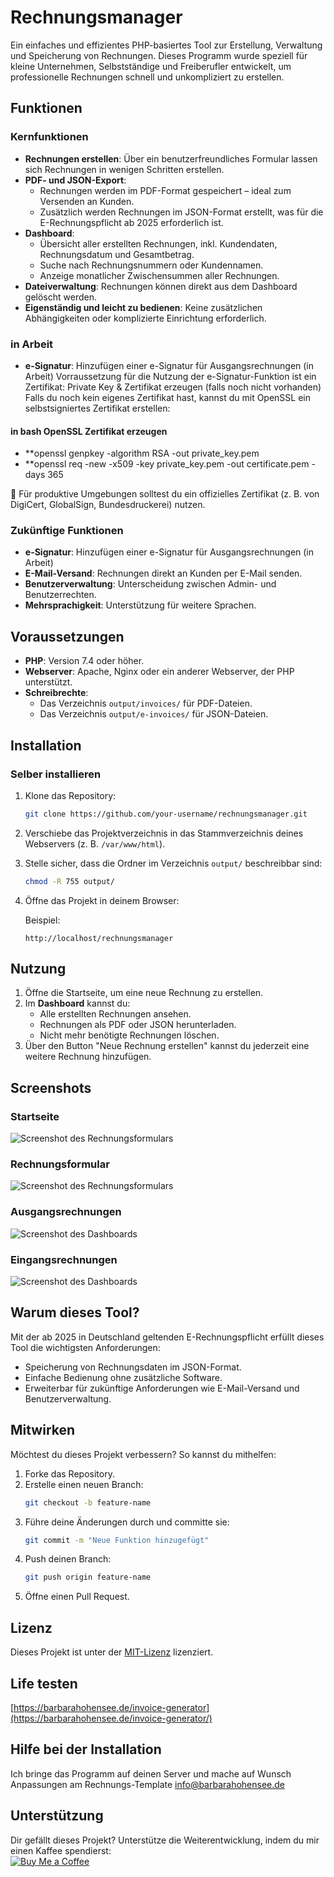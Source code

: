 # Rechnungsmanager

Ein einfaches und effizientes PHP-basiertes Tool zur Erstellung, Verwaltung und Speicherung von Rechnungen. Dieses Programm wurde speziell für kleine Unternehmen, Selbstständige und Freiberufler entwickelt, um professionelle Rechnungen schnell und unkompliziert zu erstellen.

## Funktionen

### Kernfunktionen
- **Rechnungen erstellen**: Über ein benutzerfreundliches Formular lassen sich Rechnungen in wenigen Schritten erstellen.
- **PDF- und JSON-Export**:
  - Rechnungen werden im PDF-Format gespeichert – ideal zum Versenden an Kunden.
  - Zusätzlich werden Rechnungen im JSON-Format erstellt, was für die E-Rechnungspflicht ab 2025 erforderlich ist.
- **Dashboard**:
  - Übersicht aller erstellten Rechnungen, inkl. Kundendaten, Rechnungsdatum und Gesamtbetrag.
  - Suche nach Rechnungsnummern oder Kundennamen.
  - Anzeige monatlicher Zwischensummen aller Rechnungen.
- **Dateiverwaltung**: Rechnungen können direkt aus dem Dashboard gelöscht werden.
- **Eigenständig und leicht zu bedienen**: Keine zusätzlichen Abhängigkeiten oder komplizierte Einrichtung erforderlich.

### in Arbeit
- **e-Signatur**: Hinzufügen einer e-Signatur für Ausgangsrechnungen (in Arbeit)
  Vorraussetzung für die Nutzung der e-Signatur-Funktion ist ein Zertifikat:
  Private Key & Zertifikat erzeugen (falls noch nicht vorhanden)
Falls du noch kein eigenes Zertifikat hast, kannst du mit OpenSSL ein selbstsigniertes Zertifikat erstellen:

#### in bash OpenSSL Zertifikat erzeugen
- **openssl genpkey -algorithm RSA -out private_key.pem
- **openssl req -new -x509 -key private_key.pem -out certificate.pem -days 365

📌 Für produktive Umgebungen solltest du ein offizielles Zertifikat (z. B. von DigiCert, GlobalSign, Bundesdruckerei) nutzen.

### Zukünftige Funktionen
- **e-Signatur**: Hinzufügen einer e-Signatur für Ausgangsrechnungen (in Arbeit)
- **E-Mail-Versand**: Rechnungen direkt an Kunden per E-Mail senden.
- **Benutzerverwaltung**: Unterscheidung zwischen Admin- und Benutzerrechten.
- **Mehrsprachigkeit**: Unterstützung für weitere Sprachen.

## Voraussetzungen

- **PHP**: Version 7.4 oder höher.
- **Webserver**: Apache, Nginx oder ein anderer Webserver, der PHP unterstützt.
- **Schreibrechte**:
  - Das Verzeichnis `output/invoices/` für PDF-Dateien.
  - Das Verzeichnis `output/e-invoices/` für JSON-Dateien.

## Installation
### Selber installieren

1. Klone das Repository:
   ```bash
   git clone https://github.com/your-username/rechnungsmanager.git
   ```
2. Verschiebe das Projektverzeichnis in das Stammverzeichnis deines Webservers (z. B. `/var/www/html`).
3. Stelle sicher, dass die Ordner im Verzeichnis `output/` beschreibbar sind:
   ```bash
   chmod -R 755 output/
   ```
4. Öffne das Projekt in deinem Browser:

   Beispiel:
   ```
   http://localhost/rechnungsmanager
   ```

## Nutzung

1. Öffne die Startseite, um eine neue Rechnung zu erstellen.
2. Im **Dashboard** kannst du:
   - Alle erstellten Rechnungen ansehen.
   - Rechnungen als PDF oder JSON herunterladen.
   - Nicht mehr benötigte Rechnungen löschen.
3. Über den Button "Neue Rechnung erstellen" kannst du jederzeit eine weitere Rechnung hinzufügen.

## Screenshots
### Startseite
![Screenshot des Rechnungsformulars](startseite.png?text=Startseite)

### Rechnungsformular
![Screenshot des Rechnungsformulars](rechnung-erstellen.png?text=Rechnungsformular)

### Ausgangsrechnungen
![Screenshot des Dashboards](rechnungsliste.png?text=Ausgangsrechnungen)

### Eingangsrechnungen
![Screenshot des Dashboards](eingangsrechnungen.png?text=Eingangsrechnungen)

## Warum dieses Tool?

Mit der ab 2025 in Deutschland geltenden E-Rechnungspflicht erfüllt dieses Tool die wichtigsten Anforderungen:
- Speicherung von Rechnungsdaten im JSON-Format.
- Einfache Bedienung ohne zusätzliche Software.
- Erweiterbar für zukünftige Anforderungen wie E-Mail-Versand und Benutzerverwaltung.

## Mitwirken

Möchtest du dieses Projekt verbessern? So kannst du mithelfen:
1. Forke das Repository.
2. Erstelle einen neuen Branch:
   ```bash
   git checkout -b feature-name
   ```
3. Führe deine Änderungen durch und committe sie:
   ```bash
   git commit -m "Neue Funktion hinzugefügt"
   ```
4. Push deinen Branch:
   ```bash
   git push origin feature-name
   ```
5. Öffne einen Pull Request.

## Lizenz

Dieses Projekt ist unter der [MIT-Lizenz](LICENSE) lizenziert.

## Life testen
[https://barbarahohensee.de/invoice-generator](https://barbarahohensee.de/invoice-generator/)

## Hilfe bei der Installation
Ich bringe das Programm auf deinen Server und mache auf Wunsch Anpassungen am Rechnungs-Template
info@barbarahohensee.de

## Unterstützung

Dir gefällt dieses Projekt? Unterstütze die Weiterentwicklung, indem du mir einen Kaffee spendierst:  
[![Buy Me a Coffee](https://cdn.buymeacoffee.com/buttons/v2/default-yellow.png)](https://buymeacoffee.com/barbarahohensee)

